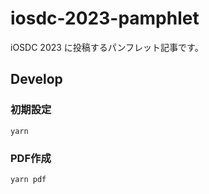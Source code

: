iosdc-2023-pamphlet
==

iOSDC 2023 に投稿するパンフレット記事です。


## Develop

### 初期設定

```shell
yarn
```

### PDF作成

```shell
yarn pdf
```